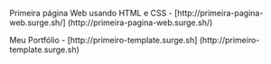 <p>Primeira página Web usando HTML e CSS - [http://primeira-pagina-web.surge.sh/] (http://primeira-pagina-web.surge.sh/)
<p>Meu Portfólio - [http://primeiro-template.surge.sh] (http://primeiro-template.surge.sh)
